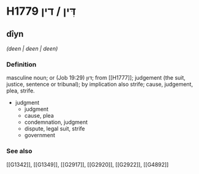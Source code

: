 # H1779 דִּין / דין

## dîyn

_(deen | deen | deen)_

### Definition

masculine noun; or (Job 19:29) דּוּן; from [[H1777]]; judgement (the suit, justice, sentence or tribunal); by implication also strife; cause, judgement, plea, strife.

- judgment
    - judgment
    - cause, plea
    - condemnation, judgment
    - dispute, legal suit, strife
    - government
### See also

[[G1342]], [[G1349]], [[G2917]], [[G2920]], [[G2922]], [[G4892]]

